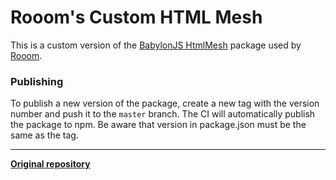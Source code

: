# Rooom's Custom HTML Mesh

This is a custom version of the [BabylonJS HtmlMesh](https://github.com/BabylonJS/Babylon.js/tree/master/packages/dev/addons/src/htmlMesh) package used by [Rooom](https://www.rooom.com).

### Publishing

To publish a new version of the package, create a new tag with the version number and push it to the `master` branch. The CI will automatically publish the package to npm. Be aware that version in package.json must be the same as the tag.

---

**[Original repository](https://github.com/BabylonJS/Babylon.js/tree/master/packages/dev/addons/src/htmlMesh)**
